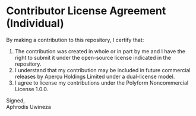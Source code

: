 # Contributor License Agreement (Individual)

By making a contribution to this repository, I certify that:

1. The contribution was created in whole or in part by me and I have the right to submit it under the open-source license indicated in the repository.
2. I understand that my contribution may be included in future commercial releases by Aperçu Holdings Limited under a dual-license model.
3. I agree to license my contributions under the Polyform Noncommercial License 1.0.0.

Signed,  
Aphrodis Uwineza
